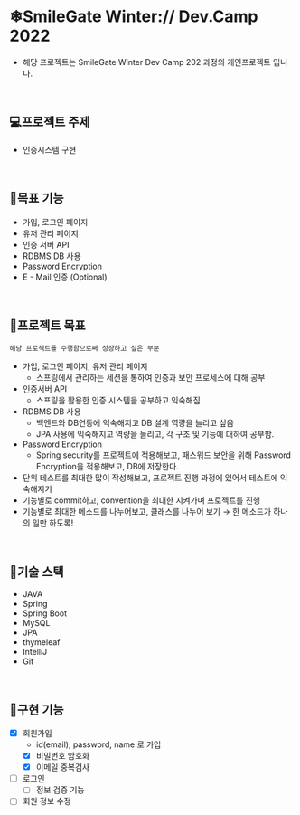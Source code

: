 # ❄SmileGate Winter:// Dev.Camp 2022
- 해당 프로젝트는 SmileGate Winter Dev Camp 202 과정의 개인프로젝트 입니다.

<br>

## 💻프로젝트 주제

- 인증시스템 구현

<br>

## 🚩목표 기능

 - 가입, 로그인 페이지
 - 유저 관리 페이지
 - 인증 서버 API
 - RDBMS DB 사용 
 - Password Encryption
 - E - Mail 인증 (Optional)

<br>

## 🎯프로젝트 목표

`해당 프로젝트를 수행함으로써 성장하고 싶은 부분`
- 가입, 로그인 페이지, 유저 관리 페이지
    - 스프링에서 관리하는 세션을 통하여 인증과 보안 프로세스에 대해 공부
- 인증서버 API
    - 스프링을 활용한 인증 시스템을 공부하고 익숙해짐
- RDBMS DB 사용
    - 백엔드와 DB연동에 익숙해지고 DB 설계 역량을 늘리고 싶음
    - JPA 사용에 익숙해지고 역량을 늘리고, 각 구조 및 기능에 대하여 공부함.
- Password Encryption
    - Spring security를 프로젝트에 적용해보고, 패스워드 보안을 위해 Password Encryption을 적용해보고, DB에 저장한다.
- 단위 테스트를 최대한 많이 작성해보고, 프로젝트 진행 과정에 있어서 테스트에 익숙해지기
- 기능별로 commit하고, convention을 최대한 지켜가며 프로젝트를 진행
- 기능별로 최대한 메소드를 나누어보고, 클래스를 나누어 보기 → 한 메소드가 하나의 일만 하도록!

<br>

## 📑기술 스택
- JAVA
- Spring 
- Spring Boot
- MySQL
- JPA
- thymeleaf
- IntelliJ
- Git

<br>

## 📌구현 기능
- [x] 회원가입 
  - id(email), password, name 로 가입
  - [x] 비밀번호 암호화
  - [x] 이메일 중복검사
- [ ] 로그인
  - [ ] 정보 검증 기능
- [ ] 회원 정보 수정

<br>
